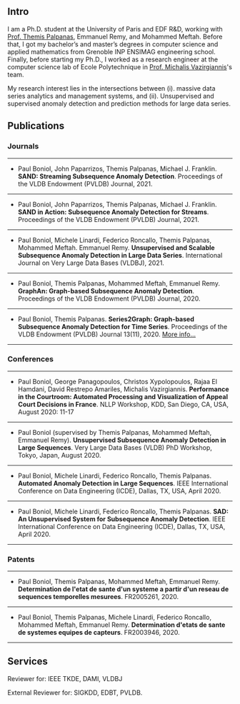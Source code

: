 ## Intro

I am a Ph.D. student at the University of Paris and EDF R&D, working with [Prof. Themis Palpanas](http://helios.mi.parisdescartes.fr/~themisp/), Emmanuel Remy, and Mohammed Meftah. Before that, I got my bachelor’s and master’s degrees in computer science and applied mathematics from Grenoble INP ENSIMAG engineering school. Finally, before starting my Ph.D., I worked as a research engineer at the computer science lab of Ecole Polytechnique in [Prof. Michalis Vazirgiannis](http://www.lix.polytechnique.fr/Labo/Michalis.Vazirgiannis/)'s team.

My research interest lies in the intersections between (i). massive data series analytics and management systems, and (ii). Unsupervised and supervised anomaly detection and prediction methods for large data series.



## Publications

### Journals

---

* Paul Boniol, John Paparrizos, Themis Palpanas, Michael J. Franklin. **SAND: Streaming Subsequence Anomaly Detection**. Proceedings of the VLDB Endowment (PVLDB) Journal, 2021.

---

* Paul Boniol, John Paparrizos, Themis Palpanas, Michael J. Franklin. **SAND in Action: Subsequence Anomaly Detection for Streams**. Proceedings of the VLDB Endowment (PVLDB) Journal, 2021.

--- 

* Paul Boniol, Michele Linardi, Federico Roncallo, Themis Palpanas, Mohammed Meftah. Emmanuel Remy. **Unsupervised and Scalable Subsequence Anomaly Detection in Large Data Series**. International Journal on Very Large Data Bases (VLDBJ), 2021.

---

* Paul Boniol, Themis Palpanas, Mohammed Meftah, Emmanuel Remy. **GraphAn: Graph-based Subsequence Anomaly Detection**. Proceedings of the VLDB Endowment (PVLDB) Journal, 2020.

---

* Paul Boniol, Themis Palpanas. **Series2Graph: Graph-based Subsequence Anomaly Detection for Time Series**. Proceedings of the VLDB Endowment (PVLDB) Journal 13(11), 2020. [More info...](https://boniolp.github.io/paulboniol/s2g)

---

### Conferences

---

* Paul Boniol, George Panagopoulos, Christos Xypolopoulos, Rajaa El Hamdani, David Restrepo Amariles, Michalis Vazirgiannis. **Performance in the Courtroom: Automated Processing and Visualization of Appeal Court Decisions in France**. NLLP Workshop, KDD, San Diego, CA, USA, August 2020: 11-17

---

* Paul Boniol (supervised by Themis Palpanas, Mohammed Meftah, Emmanuel Remy). **Unsupervised Subsequence Anomaly Detection in Large Sequences**. Very Large Data Bases (VLDB) PhD Workshop, Tokyo, Japan, August 2020.

---

* Paul Boniol, Michele Linardi, Federico Roncallo, Themis Palpanas. **Automated Anomaly Detection in Large Sequences**. IEEE International Conference on Data Engineering (ICDE), Dallas, TX, USA, April 2020.

---

* Paul Boniol, Michele Linardi, Federico Roncallo, Themis Palpanas. **SAD: An Unsupervised System for Subsequence Anomaly Detection**. IEEE International Conference on Data Engineering (ICDE), Dallas, TX, USA, April 2020.

---

### Patents

---

* Paul Boniol, Themis Palpanas, Mohammed Meftah, Emmanuel Remy. **Determination de l'etat de sante d'un systeme a partir d'un reseau de sequences temporelles mesurees**. FR2005261, 2020.

---

* Paul Boniol, Themis Palpanas, Michele Linardi, Federico Roncallo, Mohammed Meftah, Emmanuel Remy. **Determination d'etats de sante de systemes equipes de capteurs**. FR2003946, 2020.

---

## Services

Reviewer for: IEEE TKDE, DAMI, VLDBJ

External Reviewer for: SIGKDD, EDBT, PVLDB.


